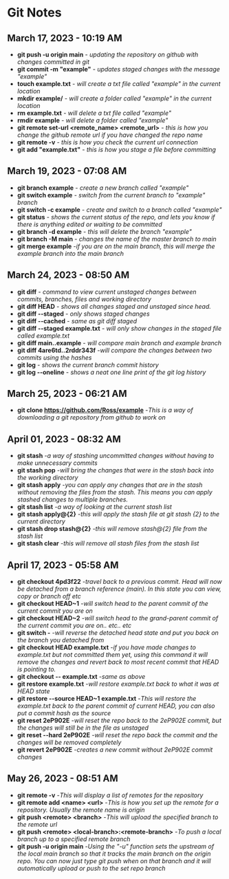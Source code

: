# Git Notes
## March 17, 2023 - 10:19 AM
- **git push -u origin main** - *updating the repository on github with changes committed in git*
- **git commit -m "example"** - *updates staged changes with the message "example"*
- **touch example.txt** - *will create a txt file called "example" in the current location*
- **mkdir example/** - *will create a folder called "example" in the current location*
- **rm example.txt** - *will delete a txt file called "example"*
- **rmdir example** - *will delete a folder called "example"*
- **git remote set-url <remote_name> <remote_url>** - *this is how you change the github remote url if you have changed the repo name*
- **git remote -v** - *this is how you check the current url connection*
- **git add "example.txt"** - *this is how you stage a file before committing*

## March 19, 2023 - 07:08 AM
- **git branch example** - *create a new branch called "example"*
- **git switch example** - *switch from the current branch to "example" branch*
- **git switch -c example** - *create and switch to a branch called "example"*
- **git status** - *shows the current status of the repo, and lets you know if there is anything edited or waiting to be committed*
- **git branch -d example** - *this will delete the branch "example"*
- **git branch -M main** - *changes the name of the master branch to main*
- **git merge example** -*if you are on the main branch, this will merge the example branch into the main branch*
## March 24, 2023 - 08:50 AM
- **git diff** - *command to view current unstaged changes between commits, branches, files and working directory*
- **git diff HEAD** - *shows all changes staged and unstaged since head.*
- **git diff --staged** - *only shows staged changes*
- **git diff --cached** - *same as git diff staged*
- **git diff --staged example.txt** - *will only show changes in the staged file called example.txt*
- **git diff main..example** - *will compare main branch and example branch*
- **git diff 4are6td..2rddr343f** -*will compare the changes between two commits using the hashes*
- **git log** - *shows the current branch commit history*
- **git log --oneline** - *shows a neat one line print of the git log history*
## March 25, 2023 - 06:21 AM
- **git clone https://github.com/Ross/example** -*This is a way of downloading a git repository from github to work on*
## April 01, 2023 - 08:32 AM
- **git stash** -*a way of stashing uncommitted changes without having to make unnecessary commits*
- **git stash pop** -*will bring the changes that were in the stash back into the working directory*
- **git stash apply** -*you can apply any changes that are in the stash without removing the files from the stash. This means you can apply stashed changes to multiple branches.*
- **git stash list** -*a way of looking at the current stash list*
- **git stash apply@{2}** -*this will apply the stash file at git stash {2} to the current directory* 
- **git stash drop stash@{2}** -*this will remove stash@{2} file from the stash list*
- **git stash clear** -*this will remove all stash files from the stash list*
## April 17, 2023 - 05:58 AM
- **git checkout 4pd3f22** -*travel back to a previous commit. Head will now be detached from a branch reference (main). In this state you can view, copy or branch off etc*
- **git checkout HEAD~1** -*will switch head to the parent commit of the current commit you are on*
- **git checkout HEAD~2** -*will switch head to the grand-parent commit of the current commit you are on.. etc.. etc*
- **git switch -** -*will reverse the detached head state and put you back on the branch you detached from*
- **git checkout HEAD example.txt** -*if you have made changes to example.txt but not committed them yet, using this command it will remove the changes and revert back to most recent commit that HEAD is pointing to.*
- **git checkout -- example.txt** -*same as above*
- **git restore example.txt** -*will restore example.txt back to what it was at HEAD state*
- **git restore --source HEAD~1 example.txt** -*This will restore the example.txt back to the parent commit of current HEAD, you can also put a commit hash as the source*
- **git reset 2eP902E** -*will reset the repo back to the 2eP902E commit, but the changes will still be in the file as unstaged*
- **git reset --hard 2eP902E** -*will reset the repo back the commit and the changes will be removed completely*
- **git revert 2eP902E** -*creates a new commit without 2eP902E commit changes*
## May 26, 2023 - 08:51 AM
- **git remote -v** -*This will display a list of remotes for the repository* 
- **git remote add \<name> \<url>** -*This is how you set up the remote for a repository. Usually the remote name is origin*
- **git push \<remote> \<branch>** -*This will upload the specified branch to the remote url*
- **git push \<remote> \<local-branch>:\<remote-branch>** -*To push a local branch up to a specified remote branch*
- **git push -u origin main** -*Using the "-u" function sets the upstream of the local main branch so that it tracks the main branch on the origin repo. You can now just type git push when on that branch and it will automatically upload or push to the set repo branch*

